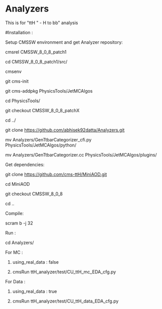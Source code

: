 # Analyzers

This is for "ttH " -  H to bb" analysis

#Installation :

Setup CMSSW environment and get Analyzer repository:

cmsrel CMSSW_8_0_8_patch1

cd CMSSW_8_0_8_patch1/src/

cmsenv

git cms-init

git cms-addpkg PhysicsTools/JetMCAlgos

cd PhysicsTools/

git checkout CMSSW_8_0_8_patchX

cd ../

git clone https://github.com/abhisek92datta/Analyzers.git

mv Analyzers/GenTtbarCategorizer_cfi.py PhysicsTools/JetMCAlgos/python/

mv Analyzers/GenTtbarCategorizer.cc PhysicsTools/JetMCAlgos/plugins/

Get dependencies:

git clone https://github.com/cms-ttH/MiniAOD.git

cd MiniAOD

git checkout CMSSW_8_0_8

cd ..

Compile:

scram b -j 32

Run :

cd Analyzers/

For MC :

1. using_real_data : false

2. cmsRun ttH_analyzer/test/CU_ttH_mc_EDA_cfg.py 

For Data :

1. using_real_data : true

2. cmsRun ttH_analyzer/test/CU_ttH_data_EDA_cfg.py
